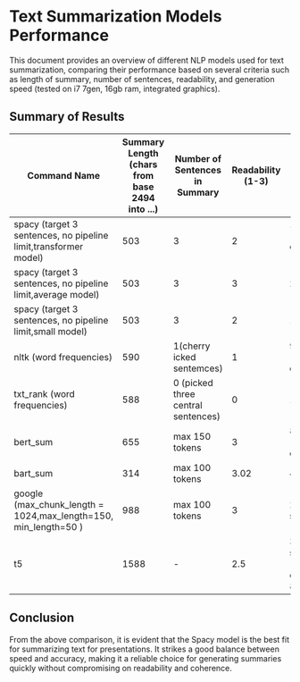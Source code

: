 # Text Summarization Models Performance

This document provides an overview of different NLP models used for text summarization, comparing their performance based on several criteria such as length of summary, number of sentences, readability, and generation speed (tested on i7 7gen, 16gb ram, integrated graphics).

## Summary of Results

| Command Name                                                    | Summary Length (chars from base 2494 into ...) | Number of Sentences in Summary     | Readability (1-3) | Generation Speed (min)                               |
| --------------------------------------------------------------- | ---------------------------------------------- | ---------------------------------- | ----------------- | ---------------------------------------------------- |
| spacy (target 3 sentences, no pipeline limit,transformer model) | 503                                            | 3                                  | 2                 | 18 seconds (pipeline optimalization -1 sec)          |
| spacy (target 3 sentences, no pipeline limit,average model)     | 503                                            | 3                                  | 3                 | 26 seconds                                           |
| spacy (target 3 sentences, no pipeline limit,small model)       | 503                                            | 3                                  | 2                 | 11 seconds                                           |
| nltk (word frequencies)                                         | 590                                            | 1(cherry icked sentemces)          | 1                 | 9 seconds (with downloading)                         |
| txt_rank (word frequencies)                                     | 588                                            | 0 (picked three central sentences) | 0                 | 10 seconds                                           |
| bert_sum                                                        | 655                                            | max 150 tokens                     | 3                 | 8 seconds (without downloading)                      |
| bart_sum                                                        | 314                                            | max 100 tokens                     | 3.02              | 40 seconds                                           |
| google (max_chunk_length = 1024,max_length=150, min_length=50 ) | 988                                            | max 100 tokens                     | 3                 | 2 minutes 10 seconds                                 |
| t5                                                              | 1588                                           | -                                  | 2.5               | 3 minutes 20 seconds (with downloading 8 min 30 sec) |

## Conclusion

From the above comparison, it is evident that the Spacy model is the best fit for summarizing text for presentations. It strikes a good balance between speed and accuracy, making it a reliable choice for generating summaries quickly without compromising on readability and coherence.
